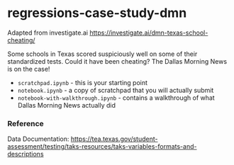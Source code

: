 # regressions-case-study-dmn

Adapted from investigate.ai
https://investigate.ai/dmn-texas-school-cheating/


Some schools in Texas scored suspiciously well on some of their standardized tests. Could it have been cheating? The Dallas Morning News is on the case!

- `scratchpad.ipynb` - this is your starting point
- `notebook.ipynb` - a copy of scratchpad that you will actually submit
- `notebook-with-walkthrough.ipynb` - contains a walkthrough of what Dallas Morning News actually did

### Reference

Data Documentation: 
https://tea.texas.gov/student-assessment/testing/taks-resources/taks-variables-formats-and-descriptions